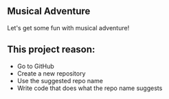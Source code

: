 ## Musical Adventure
Let's get some fun with musical adventure!

## This project reason: 
- Go to GitHub
- Create a new repository
- Use the suggested repo name
- Write code that does what the repo name suggests
